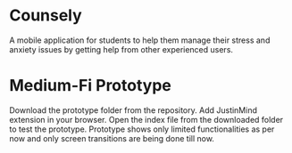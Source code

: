# Counsely
A mobile application for students to help them manage their stress and anxiety issues by getting help from other experienced users.

# Medium-Fi Prototype
Download the prototype folder from the repository.
Add JustinMind extension in your browser.
Open the index file from the downloaded folder to test the prototype.
Prototype shows only limited functionalities as per now and only screen transitions are being done till now.
